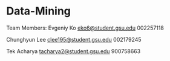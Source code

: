 # Data-Mining

Team Members:
Evgeniy Ko
  eko6@student.gsu.edu
  002257118
  
Chunghyun Lee
  clee195@student.gsu.edu
  002179245

Tek Acharya
  tacharya2@student.gsu.edu
  900758663
